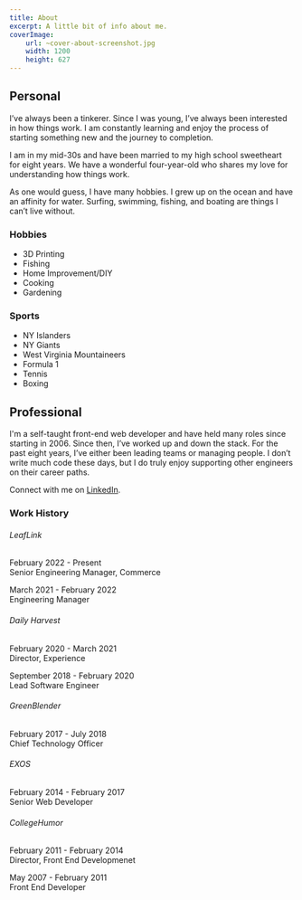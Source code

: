 ```yaml
---
title: About
excerpt: A little bit of info about me.
coverImage:
    url: ~cover-about-screenshot.jpg
    width: 1200
    height: 627
---
```


## Personal

I’ve always been a tinkerer. Since I was young, I’ve always been interested in how things work. I am constantly learning and enjoy the process of starting something new and the journey to completion.

I am in my mid-30s and have been married to my high school sweetheart for eight years. We have a wonderful four-year-old who shares my love for understanding how things work.

As one would guess, I have many hobbies. I grew up on the ocean and have an affinity for water. Surfing, swimming, fishing, and boating are things I can’t live without.

<MDXColumns>

<div>

### Hobbies

-   3D Printing
-   Fishing
-   Home Improvement/DIY
-   Cooking
-   Gardening

</div>

<div>

### Sports

-   NY Islanders
-   NY Giants
-   West Virginia Mountaineers
-   Formula 1
-   Tennis
-   Boxing

</div>

</MDXColumns>

## Professional

I'm a self-taught front-end web developer and have held many roles since starting in 2006. Since then, I’ve worked up and down the stack. For the past eight years, I’ve either been leading teams or managing people. I don’t write much code these days, but I do truly enjoy supporting other engineers on their career paths.

Connect with me on [LinkedIn](https://www.linkedin.com/in/john-zanussi/).

### Work History

###### LeafLink

<span class="text-muted">February 2022 - Present</span>  
Senior Engineering Manager, Commerce

<span class="text-muted">March 2021 - February 2022</span>  
Engineering Manager

###### Daily Harvest

<span class="text-muted">February 2020 - March 2021</span>  
Director, Experience

<span class="text-muted">September 2018 - February 2020</span>  
Lead Software Engineer

###### GreenBlender

<span class="text-muted">February 2017 - July 2018</span>  
Chief Technology Officer

###### EXOS

<span class="text-muted">February 2014 - February 2017</span>  
Senior Web Developer

###### CollegeHumor

<span class="text-muted">February 2011 - February 2014</span>  
Director, Front End Developmenet

<span class="text-muted">May 2007 - February 2011</span>  
Front End Developer
